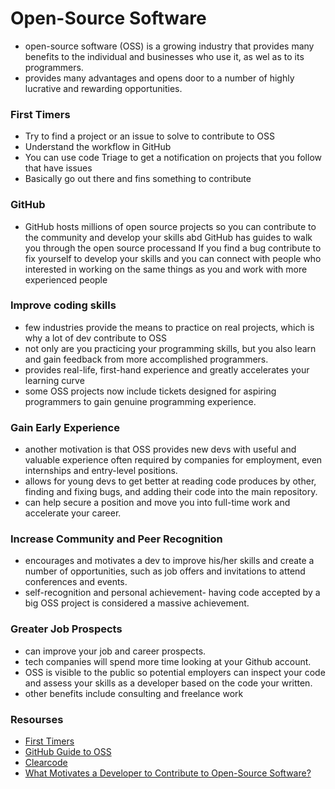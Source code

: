 # Open-Source Software 

- open-source software (OSS) is a growing industry that provides many benefits to the individual and businesses who use it, as wel as to its programmers.
- provides many advantages and opens door to a number of highly lucrative and rewarding opportunities.

### First Timers
- Try to find a project or an issue to solve to contribute to OSS
- Understand the workflow in GitHub
- You can use code Triage to get a notification on projects that you follow that have issues
- Basically go out there and fins something to contribute

###  GitHub

- GitHub hosts millions of open source projects so you can contribute to the community and develop your skills abd GitHub has guides to walk you through the open source processand If you find a bug contribute to fix yourself to develop your skills and you can connect with people who interested in working on the same things as you and work with more experienced people


###  Improve coding skills

- few industries provide the means to practice on real projects, which is why a lot of dev contribute to OSS 
- not only are you practicing your programming skills, but you also learn and gain feedback from more accomplished programmers.
- provides real-life, first-hand experience and greatly accelerates your learning curve
- some OSS projects now include tickets designed for aspiring programmers to gain genuine programming experience.

###  Gain Early Experience

- another motivation is that OSS provides new devs with useful and valuable experience often required by companies for employment, even internships and entry-level positions.
- allows for young devs to get better at reading code produces by other, finding and fixing bugs, and adding their code into the main repository.
- can help secure a position and move you into full-time work and accelerate your career.

###  Increase Community and Peer Recognition

- encourages and motivates a dev to improve his/her skills and create a number of opportunities, such as job offers and invitations to attend conferences and events.
- self-recognition and personal achievement- having code accepted by a big OSS project is considered a massive achievement.


###  Greater Job Prospects

- can improve your job and career prospects.
- tech companies will spend more time looking at your Github account.
- OSS is visible to the public so potential employers can inspect your code and assess your skills as a developer based on the code your written.
- other benefits include consulting and freelance work

### Resourses 

- [First Timers](https://www.firsttimersonly.com/)
- [GitHub Guide to OSS](https://github.com/open-source)
- [Clearcode](https://clearcode.cc/blog/why-developers-contribute-open-source-software/)
- [What Motivates a Developer to Contribute to Open-Source Software?](https://clearcode.cc/blog/why-developers-contribute-open-source-software/)


